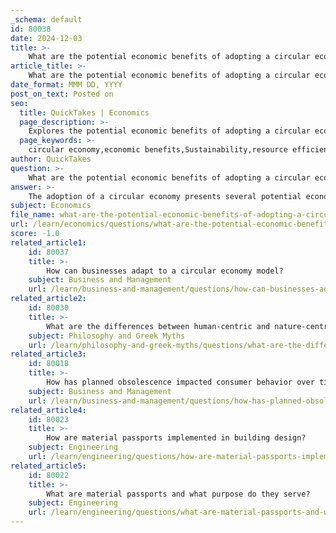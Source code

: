 ```yaml
---
_schema: default
id: 80038
date: 2024-12-03
title: >-
    What are the potential economic benefits of adopting a circular economy?
article_title: >-
    What are the potential economic benefits of adopting a circular economy?
date_format: MMM DD, YYYY
post_on_text: Posted on
seo:
  title: QuickTakes | Economics
  page_description: >-
    Explores the potential economic benefits of adopting a circular economy, including increased economic growth, resource conservation, operational efficiency, job creation, and resilience against environmental challenges.
  page_keywords: >-
    circular economy,economic benefits,Sustainability,resource efficiency,innovation,job creation,environmental benefits,operational efficiency
author: QuickTakes
question: >-
    What are the potential economic benefits of adopting a circular economy?
answer: >-
    The adoption of a circular economy presents several potential economic benefits that can significantly impact both individual businesses and the broader economy. Here are some key advantages:\n\n1. **Increased Economic Growth**: The widespread implementation of circular economy practices is projected to yield substantial economic benefits, with estimates suggesting an increase of $4.5 trillion in global GDP by 2030. This growth is driven by enhanced resource efficiency and reduced waste.\n\n2. **Resource Conservation**: By keeping products and materials in circulation for longer periods, the circular economy minimizes the need for raw material extraction and processing. This not only conserves natural resources but also reduces costs associated with sourcing and manufacturing new materials.\n\n3. **Operational Efficiency**: Businesses that adopt circular economy principles often experience improved operational efficiency. This can lead to cost savings through reduced waste management expenses and lower material costs, ultimately enhancing profitability.\n\n4. **Innovation and Competitiveness**: The transition to a circular economy encourages innovation in product design and business models. Companies that embrace circular practices, such as product-as-a-service or collaborative consumption, can differentiate themselves in the market, positioning themselves as leaders in sustainability and innovation.\n\n5. **Job Creation**: The shift towards a circular economy can create new job opportunities in areas such as recycling, repair, and remanufacturing. As businesses adapt to circular practices, they may require a workforce skilled in these new processes, contributing to job growth in sustainable sectors.\n\n6. **Environmental Benefits**: Circular economy strategies can significantly reduce greenhouse gas emissions—by up to 39%—and mitigate the impacts of climate change. This not only benefits the environment but also reduces costs associated with climate-related damages and health issues, leading to long-term economic stability.\n\n7. **Enhanced Resilience**: A circular economy fosters a more resilient economic system by reducing dependence on finite resources and minimizing vulnerability to supply chain disruptions. This resilience is crucial in the face of global challenges such as resource scarcity and environmental degradation.\n\nIn summary, the transition to a circular economy offers a multifaceted approach to economic growth that emphasizes sustainability, resource efficiency, and innovation, ultimately leading to a more resilient and prosperous future.
subject: Economics
file_name: what-are-the-potential-economic-benefits-of-adopting-a-circular-economy.md
url: /learn/economics/questions/what-are-the-potential-economic-benefits-of-adopting-a-circular-economy
score: -1.0
related_article1:
    id: 80037
    title: >-
        How can businesses adapt to a circular economy model?
    subject: Business and Management
    url: /learn/business-and-management/questions/how-can-businesses-adapt-to-a-circular-economy-model
related_article2:
    id: 80030
    title: >-
        What are the differences between human-centric and nature-centric perspectives in sustainability?
    subject: Philosophy and Greek Myths
    url: /learn/philosophy-and-greek-myths/questions/what-are-the-differences-between-humancentric-and-naturecentric-perspectives-in-sustainability
related_article3:
    id: 80018
    title: >-
        How has planned obsolescence impacted consumer behavior over time?
    subject: Business and Management
    url: /learn/business-and-management/questions/how-has-planned-obsolescence-impacted-consumer-behavior-over-time
related_article4:
    id: 80023
    title: >-
        How are material passports implemented in building design?
    subject: Engineering
    url: /learn/engineering/questions/how-are-material-passports-implemented-in-building-design
related_article5:
    id: 80022
    title: >-
        What are material passports and what purpose do they serve?
    subject: Engineering
    url: /learn/engineering/questions/what-are-material-passports-and-what-purpose-do-they-serve
---
```


&nbsp;